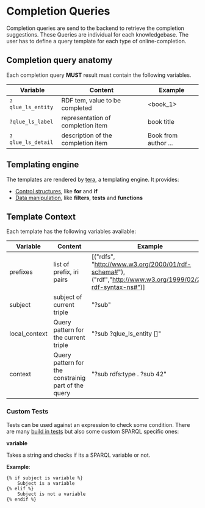 # Completion Queries

Completion queries are send to the backend to retrieve the completion suggestions.
These Queries are individual for each knowledgebase.
The user has to define a query template for each type of online-completion.

## Completion query anatomy

Each completion query **MUST** result must contain the following variables.

| Variable          | Content                             | Example               |
| ----------------- | ----------------------------------- | --------------------- |
| `?qlue_ls_entity` | RDF tem, value to be completed      | \<book_1\>            |
| `?qlue_ls_label`  | representation of completion item   | book title            |
| `?qlue_ls_detail` | description of the completion item  | Book from author ...  |

## Templating engine

The templates are rendered by [tera](https://keats.github.io/tera/docs), a templating engine.
It provides:

- [Control structures](https://keats.github.io/tera/docs/#control-structures), like **for** and **if**
- [Data manipulation](https://keats.github.io/tera/docs/#manipulating-data), like **filters**, **tests** and **functions**

## Template Context

Each template has the following variables available:

| Variable      | Content                              | Example |
| ------------- | ------------------------------------ | ------- |
| prefixes      | list of prefix, iri pairs            | [("rdfs", "http://www.w3.org/2000/01/rdf-schema#"), ("rdf","http://www.w3.org/1999/02/22-rdf-syntax-ns#")] |
| subject       | subject of current triple            | "?sub" |
| local_context | Query pattern for the current triple | "?sub ?qlue_ls_entity []"  |
| context       | Query pattern for the constrainig part of the query | "?sub rdfs:type <Thing> . ?sub <n> 42"  |


### Custom Tests

Tests can be used against an expression to check some condition.
There are many [build in tests](https://keats.github.io/tera/docs/#built-in-tests) but also some custom SPARQL specific ones:

**variable**

Takes a string and checks if its a SPARQL variable or not.

**Example**:

```tera
{% if subject is variable %}
    Subject is a variable
{% elif %}
    Subject is not a variable
{% endif %}
```

